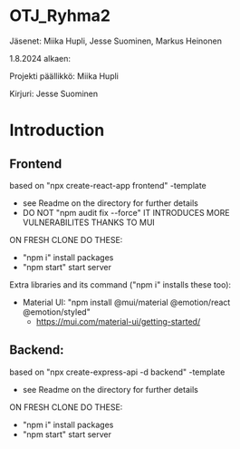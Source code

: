 # OTJ_Ryhma2

Jäsenet:
Miika Hupli, Jesse Suominen, Markus Heinonen

1.8.2024 alkaen:

Projekti päällikkö: Miika Hupli

Kirjuri: Jesse Suominen

# Introduction

## Frontend
based on "npx create-react-app frontend" -template
- see Readme on the directory for further details
- DO NOT "npm audit fix --force" IT INTRODUCES MORE VULNERABILITES THANKS TO MUI

ON FRESH CLONE DO THESE:
- "npm i" install packages
- "npm start" start server

Extra libraries and its command ("npm i" installs these too):
- Material UI: "npm install @mui/material @emotion/react @emotion/styled"
    - https://mui.com/material-ui/getting-started/


## Backend:
based on "npx create-express-api -d backend" -template
- see Readme on the directory for further details

ON FRESH CLONE DO THESE:
- "npm i" install packages
- "npm start" start server
 


